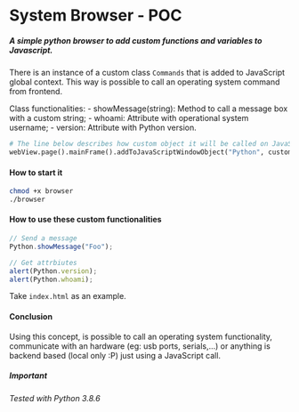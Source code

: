 # System Browser - POC

##### A simple python browser to add custom functions and variables to Javascript.

There is an instance of a custom class `Commands` that is added to JavaScript global context. This way is possible to call an operating system command from frontend.

Class functionalities:
    - showMessage(string): Method to call a message box with a custom string;
    - whoami: Attribute with operational system username;
    - version: Attribute with Python version.

```python
# The line below describes how custom object it will be called on JavaScript, in this case: Python
webView.page().mainFrame().addToJavaScriptWindowObject("Python", custom)
```

#### How to start it
```bash
chmod +x browser
./browser
```

#### How to use these custom functionalities
```javascript
// Send a message
Python.showMessage("Foo");

// Get attrbiutes
alert(Python.version);
alert(Python.whoami);
```

Take `index.html` as an example.

#### Conclusion
Using this concept, is possible to call an operating system functionality, communicate with an hardware (eg: usb ports, serials,...) or anything is backend based (local only :P) just using a JavaScript call.

##### Important
###### Tested with Python 3.8.6